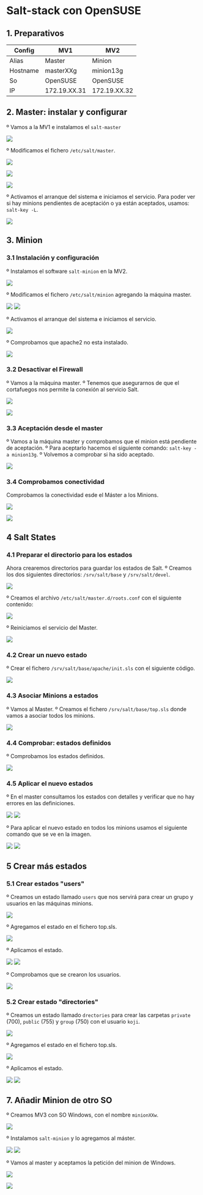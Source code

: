 # Salt-stack con OpenSUSE

## 1. Preparativos
Config |  MV1    |  MV2
---    |  ---    | ---
Alias  |  Master | Minion
Hostname | masterXXg | minion13g
So |  OpenSUSE  | OpenSUSE
IP |172.19.XX.31 | 172.19.XX.32

## 2. Master: instalar y configurar
º Vamos a la MV1 e instalamos el ``salt-master``

![](./img/1.png)

º Modificamos el fichero ``/etc/salt/master``.

![](./img/2.0.png)

![](./img/2.png)

![](./img/3.png)

º Activamos el arranque del sistema e iniciamos el servicio.
Para poder ver si hay minions pendientes de aceptación o ya están aceptados, usamos: ``salt-key -L``.

![](./img/4.png)

## 3. Minion

### 3.1 Instalación y configuración
º Instalamos el software ``salt-minion`` en la MV2.

![](./img/5.png)

º Modificamos el fichero ``/etc/salt/minion`` agregando la máquina master.

![](./img/6.0.png)
![](./img/6.png)

º Activamos el arranque del sistema e iniciamos el servicio.

![](./img/7.png)

º Comprobamos que apache2 no esta instalado.

![](./img/8.png)

### 3.2 Desactivar el Firewall
º Vamos a la máquina master.
º Tenemos que asegurarnos de que el cortafuegos nos permite la conexión al servicio Salt.

![](./img/9.0.png)

![](./img/9.png)

### 3.3 Aceptación desde el master
º Vamos a la máquina master y comprobamos que el minion está pendiente de aceptación.
º Para aceptarlo hacemos el siguiente comando: ``salt-key -a minion13g``.
º Volvemos a comprobar si ha sido aceptado.

![](./img/10.png)

### 3.4 Comprobamos conectividad
Comprobamos la conectividad esde el Máster a los Minions.

![](./img/11.png)

![](./img/12.png)

## 4 Salt States

### 4.1 Preparar el directorio para los estados
Ahora crearemos directorios para guardar los estados de Salt.
º Creamos los dos siguientes directorios:
``/srv/salt/base`` y ``/srv/salt/devel``.

![](./img/13.png)

º Creamos el archivo ``/etc/salt/master.d/roots.conf`` con el siguiente contenido:

![](./img/14.png)

º Reiniciamos el servicio del Master.

![](./img/15.png)

### 4.2 Crear un nuevo estado
º Crear el fichero ``/srv/salt/base/apache/init.sls`` con el siguiente código.

![](./img/16.png)

### 4.3 Asociar Minions a estados
º Vamos al Master.
º Creamos el fichero ``/srv/salt/base/top.sls`` donde vamos a asociar todos los minions.

![](./img/17.png)

### 4.4 Comprobar: estados definidos
º Comprobamos los estados definidos.

![](./img/18.png)

### 4.5 Aplicar el nuevo estados
º En el master consultamos los estados con detalles y verificar que no hay errores en las definiciones.

![](./img/19.png)
![](./img/19.1.png)

º Para aplicar el nuevo estado en todos los minions usamos el siguiente comando que se ve en la imagen.

![](./img/20.png)
![](./img/20.1.png)

## 5 Crear más estados

### 5.1 Crear estados "users"
º Creamos un estado llamado ``users`` que nos servirá para crear un grupo y usuarios en las máquinas minions.

![](./img/21.png)

º Agregamos el estado en el fichero top.sls.

![](./img/22.png)

º Aplicamos el estado.

![](./img/23.png)
![](./img/23.1.png)

º Comprobamos que se crearon los usuarios.

![](./img/30.png)

### 5.2 Crear estado "directories"
º Creamos un estado llamado ``drectories`` para crear las carpetas ``private`` (700), ``public`` (755) y ``group`` (750) con el usuario ``koji``.

![](./img/24.png)

º Agregamos el estado en el fichero top.sls.

![](./img/25.png)

º Aplicamos el estado.

![](./img/26.png)
![](./img/26.1.png)

## 7. Añadir Minion de otro SO
º Creamos MV3 con SO Windows, con el nombre ``minionXXw``.

![](./img/27.png)

º Instalamos ``salt-minion`` y lo agregamos al máster.

![](./img/28.png)
![](./img/28.1.png)

º Vamos al master y aceptamos la petición del minion de Windows.

![](./img/29.png)

![](./img/29.1.png)
